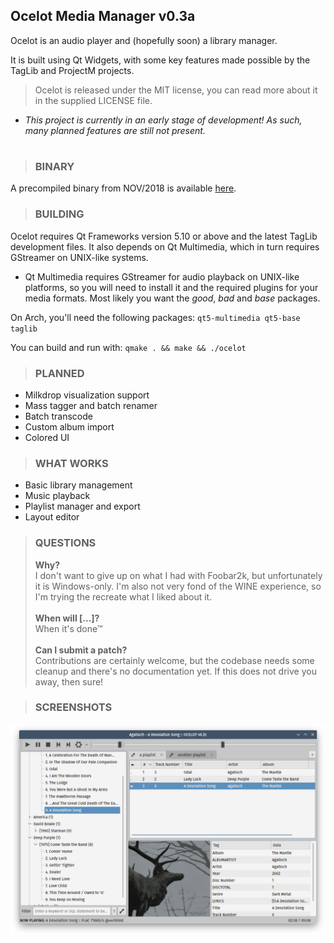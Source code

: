## Ocelot Media Manager v0.3a
Ocelot is an audio player and (hopefully soon) a library manager.

It is built using Qt Widgets, with some key features made possible by the TagLib and ProjectM projects.

>Ocelot is released under the MIT license, you can read more about it in the supplied LICENSE file.

* _This project is currently in an early stage of development! As such, many planned features are still not present._

#

>### <b>BINARY</b>
A precompiled binary from NOV/2018 is available [here](https://raw.githubusercontent.com/mscatto/ocelot/master/ocelot-bin).
>### <b>BUILDING</b>
Ocelot requires Qt Frameworks version 5.10 or above and the latest TagLib development files. It also depends on Qt Multimedia, which in turn requires GStreamer on UNIX-like systems.

* Qt Multimedia requires GStreamer for audio playback on UNIX-like platforms, so you will need to install it and the required plugins for your media formats. Most likely you want the _good_, _bad_ and _base_ packages.

On Arch, you'll need the following packages:
`qt5-multimedia qt5-base taglib`

You can build and run with:
`qmake . && make && ./ocelot`

>### <b>PLANNED</b>

* Milkdrop visualization support
* Mass tagger and batch renamer
* Batch transcode
* Custom album import
* Colored UI

>### <b>WHAT WORKS</b>

* Basic library management
* Music playback
* Playlist manager and export
* Layout editor

>### <b>QUESTIONS</b>
><b>Why?</b><br>I don't want to give up on what I had with Foobar2k, but unfortunately it is Windows-only. I'm also not very fond of the WINE experience, so I'm trying the recreate what I liked about it.</br></br>
><b>When will [...]?</b></br>
When it's done™</br></br>
><b>Can I submit a patch?</b></br>Contributions are certainly welcome, but the codebase needs some cleanup and there's no documentation yet. If this does not drive you away, then sure!

>### <b>SCREENSHOTS</b>
![alt text](https://raw.githubusercontent.com/mscatto/ocelot/master/ss.png)
